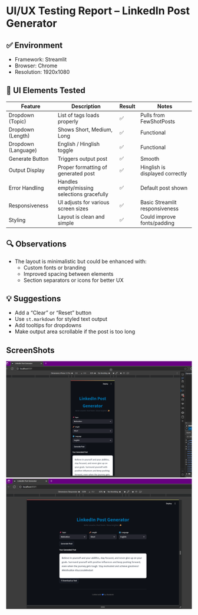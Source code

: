# UI/UX Testing Report – LinkedIn Post Generator

## ✅ Environment

- Framework: Streamlit
- Browser: Chrome
- Resolution: 1920x1080

## 🧪 UI Elements Tested

| Feature             | Description                                 | Result | Notes                           |
| ------------------- | ------------------------------------------- | ------ | ------------------------------- |
| Dropdown (Topic)    | List of tags loads properly                 | ✅     | Pulls from FewShotPosts         |
| Dropdown (Length)   | Shows Short, Medium, Long                   | ✅     | Functional                      |
| Dropdown (Language) | English / Hinglish toggle                   | ✅     | Functional                      |
| Generate Button     | Triggers output post                        | ✅     | Smooth                          |
| Output Display      | Proper formatting of generated post         | ✅     | Hinglish is displayed correctly |
| Error Handling      | Handles empty/missing selections gracefully | ✅     | Default post shown              |
| Responsiveness      | UI adjusts for various screen sizes         | ✅     | Basic Streamlit responsiveness  |
| Styling             | Layout is clean and simple                  | ✅     | Could improve fonts/padding     |

## 🔍 Observations

- The layout is minimalistic but could be enhanced with:
  - Custom fonts or branding
  - Improved spacing between elements
  - Section separators or icons for better UX

## 💡 Suggestions

- Add a “Clear” or “Reset” button
- Use `st.markdown` for styled text output
- Add tooltips for dropdowns
- Make output area scrollable if the post is too long

## ScreenShots

![UI Screenshot](images/ui_ux.png)
![UI Screenshot](images/ui_ux2.png)
